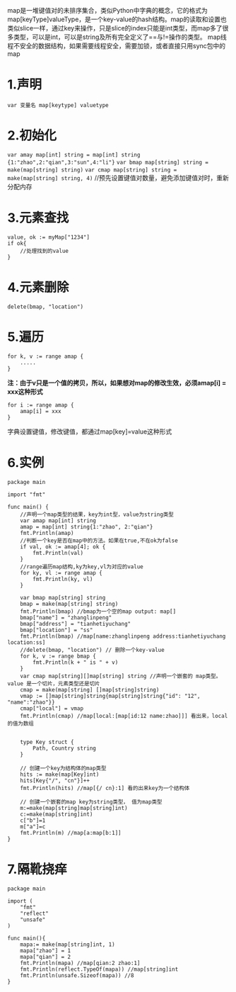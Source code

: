  map是一堆键值对的未排序集合，类似Python中字典的概念，它的格式为map[keyType]valueType，是一个key-value的hash结构。map的读取和设置也类似slice一样，通过key来操作，只是slice的index只能是int类型，而map多了很多类型，可以是int，可以是string及所有完全定义了==与!=操作的类型。
map线程不安全的数据结构，如果需要线程安全，需要加锁，或者直接只用sync包中的map
# 1.声明
`var 变量名 map[keytype] valuetype`
# 2.初始化
`var amay map[int] string = map[int] string {1:"zhao",2:"qian",3:"sun",4:"li"}`
`var bmap map[string] string = make(map[string] string)`
`var cmap map[string] string = make(map[string] string, 4)` //预先设置键值对数量，避免添加键值对时，重新分配内存
# 3.元素查找
```
value, ok := myMap["1234"]
if ok{
    //处理找到的value
}
```
# 4.元素删除
```
delete(bmap, "location")
```
# 5.遍历
```
for k, v := range amap {
    .....
}
```
**注：由于v只是一个值的拷贝，所以，如果想对map的修改生效，必须amap[i] = xxx这种形式**
```
for i := range amap {
    amap[i] = xxx
}
```
字典设置键值，修改键值，都通过map[key]=value这种形式
# 6.实例
```
package main

import "fmt"

func main() {
    //声明一个map类型的结果，key为int型，value为string类型
    var amap map[int] string
    amap = map[int] string{1:"zhao", 2:"qian"}
    fmt.Println(amap)
    //判断一个key是否在map中的方法。如果在true,不在ok为false
    if val, ok := amap[4]; ok {
        fmt.Println(val)
    }
    //range遍历map结构,ky为key,vl为对应的value
    for ky, vl := range amap {
        fmt.Println(ky, vl)
    }

    var bmap map[string] string
    bmap = make(map[string] string)
    fmt.Println(bmap) //bmap为一个空的map output: map[]
    bmap["name"] = "zhanglinpeng"
    bmap["address"] = "tianhetiyuchang"
    bmap["location"] = "ss"
    fmt.Println(bmap) //map[name:zhanglinpeng address:tianhetiyuchang location:ss]
    //delete(bmap, "location") // 删除一个key-value
    for k, v := range bmap {
        fmt.Println(k + " is " + v)
    }
    var cmap map[string][]map[string] string //声明一个嵌套的 map类型。value 是一个切片，元素类型还是切片
    cmap = make(map[string] []map[string]string)
    vmap := []map[string]string{map[string]string{"id": "12", "name":"zhao"}}
    cmap["local"] = vmap
    fmt.Println(cmap) //map[local:[map[id:12 name:zhao]]] 看出来，local的值为数组


    type Key struct {
        Path, Country string
    }

    // 创建一个key为结构体的map类型
    hits := make(map[Key]int)
    hits[Key{"/", "cn"}]++
    fmt.Println(hits) //map[{/ cn}:1] 看的出来key为一个结构体

    // 创建一个嵌套的map key为string类型， 值为map类型
    m:=make(map[string]map[string]int)
    c:=make(map[string]int)
    c["b"]=1
    m["a"]=c
    fmt.Println(m) //map[a:map[b:1]]
}

```
# 7.隔靴挠痒
```
package main

import (
    "fmt"
    "reflect"
    "unsafe"
)

func main(){
    mapa:= make(map[string]int, 1)
    mapa["zhao"] = 1
    mapa["qian"] = 2
    fmt.Println(mapa) //map[qian:2 zhao:1]
    fmt.Println(reflect.TypeOf(mapa)) //map[string]int
    fmt.Println(unsafe.Sizeof(mapa)) //8
}
```